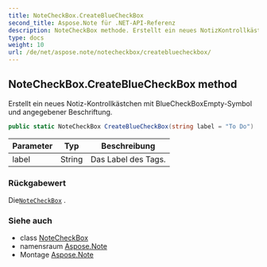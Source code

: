 ```yaml
---
title: NoteCheckBox.CreateBlueCheckBox
second_title: Aspose.Note für .NET-API-Referenz
description: NoteCheckBox methode. Erstellt ein neues NotizKontrollkästchen mit BlueCheckBoxEmptySymbol und angegebener Beschriftung.
type: docs
weight: 10
url: /de/net/aspose.note/notecheckbox/createbluecheckbox/
---
```

## NoteCheckBox.CreateBlueCheckBox method

Erstellt ein neues Notiz-Kontrollkästchen mit BlueCheckBoxEmpty-Symbol und angegebener Beschriftung.

```csharp
public static NoteCheckBox CreateBlueCheckBox(string label = "To Do")
```

| Parameter | Typ | Beschreibung |
| --- | --- | --- |
| label | String | Das Label des Tags. |

### Rückgabewert

Die[`NoteCheckBox`](../) .

### Siehe auch

* class [NoteCheckBox](../)
* namensraum [Aspose.Note](../../notecheckbox/)
* Montage [Aspose.Note](../../../)


